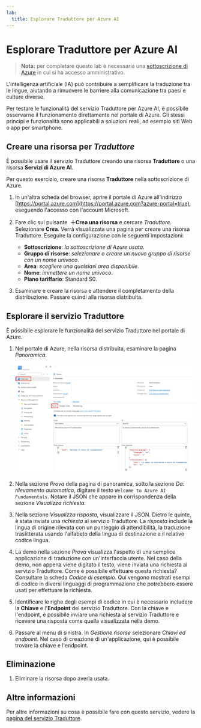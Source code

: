 ```yaml
---
lab:
  title: Esplorare Traduttore per Azure AI
---
```


# Esplorare Traduttore per Azure AI

> **Nota:** per completare questo lab è necessaria una [sottoscrizione di Azure](https://azure.microsoft.com/free?azure-portal=true) in cui si ha accesso amministrativo.

L'intelligenza artificiale (IA) può contribuire a semplificare la traduzione tra le lingue, aiutando a rimuovere le barriere alla comunicazione tra paesi e culture diverse.

Per testare le funzionalità del servizio Traduttore per Azure AI, è possibile osservarne il funzionamento direttamente nel portale di Azure. Gli stessi principi e funzionalità sono applicabili a soluzioni reali, ad esempio siti Web o app per smartphone.

## Creare una risorsa per *Traduttore*

È possibile usare il servizio Traduttore creando una risorsa **Traduttore** o una risorsa **Servizi di Azure AI**.

Per questo esercizio, creare una risorsa **Traduttore** nella sottoscrizione di Azure.

1. In un'altra scheda del browser, aprire il portale di Azure all'indirizzo [https://portal.azure.com](https://portal.azure.com?azure-portal=true), eseguendo l'accesso con l'account Microsoft.

1. Fare clic sul pulsante  **&#65291;Crea una risorsa** e cercare *Traduttore*. Selezionare **Crea**. Verrà visualizzata una pagina per creare una risorsa Traduttore. Eseguire la configurazione con le seguenti impostazioni:
    - **Sottoscrizione**: *la sottoscrizione di Azure usata*.
    - **Gruppo di risorse**: *selezionare o creare un nuovo gruppo di risorse con un nome univoco*.
    - **Area**: *scegliere una qualsiasi area disponibile*.
    - **Nome**: *immettere un nome univoco*.
    - **Piano tariffario**: Standard S0.

1. Esaminare e creare la risorsa e attendere il completamento della distribuzione. Passare quindi alla risorsa distribuita.

## Esplorare il servizio Traduttore 

È possibile esplorare le funzionalità del servizio Traduttore nel portale di Azure. 

1. Nel portale di Azure, nella risorsa distribuita, esaminare la pagina *Panoramica*.

    ![Screenshot della pagina Panoramica per la risorsa Traduttore.](media/use-translator/translator-azure-portal.png)

1. Nella sezione *Prova* della pagina di panoramica, sotto la sezione *Da: rilevamento automatico*, digitare il testo `Welcome to Azure AI Fundamentals`. Notare il JSON che appare in corrispondenza della sezione *Visualizza richiesta*. 

1. Nella sezione *Visualizza risposta*, visualizzare il JSON. Dietro le quinte, è stata inviata una *richiesta* al servizio Traduttore. La *risposta* include la lingua di origine rilevata con un punteggio di attendibilità, la traduzione traslitterata usando l'alfabeto della lingua di destinazione e il relativo codice lingua. 

1. La demo nella sezione *Prova* visualizza l'aspetto di una semplice applicazione di traduzione con un'interfaccia utente. Nel caso della demo, non appena viene digitato il testo, viene inviata una richiesta al servizio Traduttore. Come è possibile effettuare questa richiesta? Consultare la scheda *Codice di esempio*. Qui vengono mostrati esempi di codice in diversi linguaggi di programmazione che potrebbero essere usati per effettuare la richiesta. 

1. Identificare le righe degli esempi di codice in cui è necessario includere la **Chiave** e l'**Endpoint** del servizio Traduttore. Con la chiave e l'endpoint, è possibile inviare una richiesta al servizio Traduttore e ricevere una risposta come quella visualizzata nella demo. 

1. Passare al menu di sinistra. In *Gestione risorse* selezionare *Chiavi ed endpoint*. Nel caso di creazione di un'applicazione, qui è possibile trovare la chiave e l'endpoint. 

## Eliminazione

1. Eliminare la risorsa dopo averla usata. 

## Altre informazioni

Per altre informazioni su cosa è possibile fare con questo servizio, vedere la [pagina del servizio Traduttore](https://learn.microsoft.com/en-us/azure/ai-services/translator/translator-overview).
